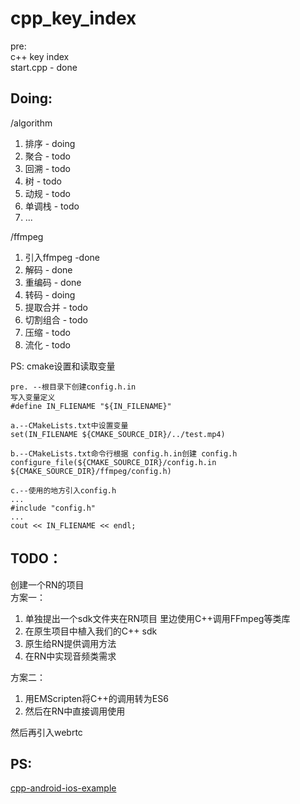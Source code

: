 # cpp_key_index
pre:     
c++ key index    
start.cpp - done  

## Doing:
/algorithm 
1) 排序 - doing
2) 聚合 - todo
3) 回溯 - todo
4) 树   - todo
5) 动规 - todo
6) 单调栈 - todo
7) ...

/ffmpeg 
1) 引入ffmpeg -done
2) 解码 - done
3) 重编码 - done
4) 转码 - doing
5) 提取合并 - todo
6) 切割组合 - todo
7) 压缩 - todo
8) 流化 - todo

PS: cmake设置和读取变量   
```
pre. --根目录下创建config.h.in
写入变量定义
#define IN_FLIENAME "${IN_FILENAME}"

a.--CMakeLists.txt中设置变量
set(IN_FILENAME ${CMAKE_SOURCE_DIR}/../test.mp4)

b.--CMakeLists.txt命令行根据 config.h.in创建 config.h 
configure_file(${CMAKE_SOURCE_DIR}/config.h.in ${CMAKE_SOURCE_DIR}/ffmpeg/config.h)

c.--使用的地方引入config.h 
...
#include "config.h"
...
cout << IN_FLIENAME << endl;

````

## TODO：
创建一个RN的项目     
方案一：

1. 单独提出一个sdk文件夹在RN项目
里边使用C++调用FFmpeg等类库
2. 在原生项目中植入我们的C++ sdk
3. 原生给RN提供调用方法
4. 在RN中实现音频类需求


方案二：    
1. 用EMScripten将C++的调用转为ES6
2. 然后在RN中直接调用使用


然后再引入webrtc


## PS:
[cpp-android-ios-example](https://github.com/canwhite/cpp-android-ios-example)